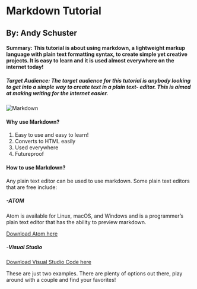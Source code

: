 # Markdown Tutorial 
## By: Andy Schuster

#### Summary: This tutorial is about using markdown, a lightweight markup language with plain text formatting syntax, to create simple yet creative projects. It is easy to learn and it is used almost everywhere on the internet today!

##### Target Audience: The target audience for this tutorial is anybody looking to get into a simple way to create text in a plain text- editor. This is aimed at making writing for the internet easier. 

![Markdown](https://upload.wikimedia.org/wikipedia/commons/4/48/Markdown-mark.svg)

#### Why use Markdown?
1. Easy to use and easy to learn!
2. Converts to HTML easily
3. Used everywhere
4. Futureproof

#### How to use Markdown?
Any plain text editor can be used to use markdown. 
Some plain text editors that are free include: 
##### -ATOM
Atom is available for Linux, macOS, and Windows and is a programmer’s plain text editor that has the ability to preview markdown.

[Download Atom here](https://flight-manual.atom.io/getting-started/sections/installing-atom/)

##### -Visual Studio

[Download Visual Studio Code here](https://code.visualstudio.com/)

These are just two examples. There are plenty of options out there, play around with a couple and find your favorites!
